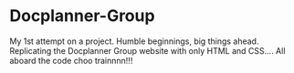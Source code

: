 # Docplanner-Group
My 1st attempt on a project. Humble beginnings, big things ahead. Replicating the Docplanner Group website with only HTML and CSS.... All aboard the code choo trainnnn!!! 
